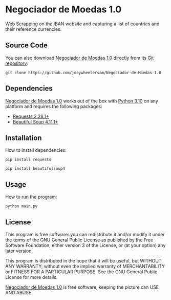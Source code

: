 # Negociador de Moedas 1.0
Web Scrapping on the IBAN website and capturing a list of countries and their reference currencies.

## Source Code
You can also download [Negociador de Moedas 1.0](https://github.com/joeywheelersam/Negociador-de-Moedas-1.0) directly from its [Git repository](https://github.com/joeywheelersam/maratona-python.git):

```
git clone https://github.com/joeywheelersam/Negociador-de-Moedas-1.0
```

## Dependencies
[Negociador de Moedas 1.0](https://github.com/joeywheelersam/Negociador-de-Moedas-1.0) works out of the box with [Python 3.10](https://www.python.org/downloads/release/python-3100/) on any platform and requires the following packages:
- [Requests 2.28.1+](https://pypi.org/project/requests/)
- [Beautiful Soup 4.11.1+](https://pypi.org/project/beautifulsoup4/)

## Installation
How to install dependencies:
```
pip install requests
```
```
pip install beautifulsoup4
```

## Usage
How to run the program:
```
python main.py
```

## License
This program is free software: you can redistribute it and/or modify it under the terms of the GNU General Public License as published by the Free Software Foundation, either version 3 of the License, or (at your option) any later version.

This program is distributed in the hope that it will be useful, but WITHOUT ANY WARRANTY; without even the implied warranty of MERCHANTABILITY or FITNESS FOR A PARTICULAR PURPOSE.  See the GNU General Public License for more details.

[Negociador de Moedas 1.0](https://github.com/joeywheelersam/Negociador-de-Moedas-1.0) is free software, keeping the picture can USE AND ABUSE 

